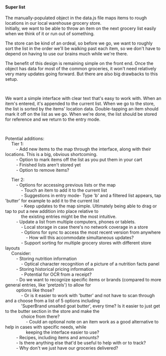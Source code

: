 #### Super list

The manually-populated object in the data.js file maps items to rough locations in our local warehouse grocery store.  
Initially, we want to be able to throw an item on the next grocery list easily when we think of it or run out of something.

The store can be kind of an ordeal, so before we go, we want to roughly sort
the list in the order we'll be walking past each item, so we don't have to
depend on having to use our brains much while we're there.

The benefit of this design is remaining simple on the front end. Once the
object has data for most of the common groceries, it won't need relatively very many updates going forward. But there are also big drawbacks to this setup.


&nbsp;&nbsp;
&nbsp;&nbsp;
&nbsp;&nbsp;
  
  
We want a simple interface with clear text that's easy to work with. When an
item's entered, it's appended to the current list. When we go to the store, the
list is sorted by the items' location data. Double-tapping an item should mark it off
on the list as we go. When we're done, the list should be stored for reference and we
return to the entry mode.


&nbsp;&nbsp;
&nbsp;&nbsp;
&nbsp;&nbsp;




  
  
Potential additions:  
&nbsp;&nbsp;&nbsp;&nbsp;  Tier 1:  
&nbsp;&nbsp;&nbsp;&nbsp;&nbsp;&nbsp;&nbsp;&nbsp;    - Add new items to the map through the interface, along with their
    locations. This is a big, obvious shortcoming.  
&nbsp;&nbsp;&nbsp;&nbsp;&nbsp;&nbsp;&nbsp;&nbsp;    - Option to mark items off the list as you put them in your cart  
&nbsp;&nbsp;&nbsp;&nbsp;&nbsp;&nbsp;&nbsp;&nbsp;    - Finished lists aren't stored yet  
&nbsp;&nbsp;&nbsp;&nbsp;&nbsp;&nbsp;&nbsp;&nbsp;    - Option to remove items?  

&nbsp;&nbsp;&nbsp;&nbsp;  Tier 2:  
&nbsp;&nbsp;&nbsp;&nbsp;&nbsp;&nbsp;&nbsp;&nbsp;    - Options for accessing previous lists or the map  
&nbsp;&nbsp;&nbsp;&nbsp;&nbsp;&nbsp;&nbsp;&nbsp;&nbsp;&nbsp;&nbsp;&nbsp;      - Touch an item to add it to the current list  
&nbsp;&nbsp;&nbsp;&nbsp;&nbsp;&nbsp;&nbsp;&nbsp;&nbsp;&nbsp;&nbsp;&nbsp;      - Suggestions in entry mode- Type 'b' and a filtered list appears, tap
      'butter' for example to add it to the current list  
&nbsp;&nbsp;&nbsp;&nbsp;&nbsp;&nbsp;&nbsp;&nbsp;&nbsp;&nbsp;&nbsp;&nbsp;      - Keep updates to the map simple. Ultimately being able to drag or tap
      to put a new addition into place relative to   
&nbsp;&nbsp;&nbsp;&nbsp;&nbsp;&nbsp;&nbsp;&nbsp;&nbsp;&nbsp;&nbsp;&nbsp;      the existing entries might
      be the most intuitive.  
&nbsp;&nbsp;&nbsp;&nbsp;&nbsp;&nbsp;&nbsp;&nbsp;    - Update a list from multiple computers, phones or tablets.  
&nbsp;&nbsp;&nbsp;&nbsp;&nbsp;&nbsp;&nbsp;&nbsp;&nbsp;&nbsp;&nbsp;&nbsp;      - Local storage in case there's no network coverage in a store  
&nbsp;&nbsp;&nbsp;&nbsp;&nbsp;&nbsp;&nbsp;&nbsp;&nbsp;&nbsp;&nbsp;&nbsp;      - Options for sync to access the most recent version from anywhere  
&nbsp;&nbsp;&nbsp;&nbsp;&nbsp;&nbsp;&nbsp;&nbsp;&nbsp;&nbsp;&nbsp;&nbsp;&nbsp;&nbsp;&nbsp;&nbsp;        - How will this accommodate simultaneous updates?  
&nbsp;&nbsp;&nbsp;&nbsp;&nbsp;&nbsp;&nbsp;&nbsp;&nbsp;&nbsp;&nbsp;&nbsp;    - Support sorting for multiple grocery stores with different store layouts  
&nbsp;&nbsp;&nbsp;&nbsp;  Consider:  
&nbsp;&nbsp;&nbsp;&nbsp;&nbsp;&nbsp;&nbsp;&nbsp;    - Storing nutrition information  
&nbsp;&nbsp;&nbsp;&nbsp;&nbsp;&nbsp;&nbsp;&nbsp;&nbsp;&nbsp;&nbsp;&nbsp;      - Optical character recognition of a picture of a nutrition facts panel  
&nbsp;&nbsp;&nbsp;&nbsp;&nbsp;&nbsp;&nbsp;&nbsp;    - Storing historical pricing information  
&nbsp;&nbsp;&nbsp;&nbsp;&nbsp;&nbsp;&nbsp;&nbsp;&nbsp;&nbsp;&nbsp;&nbsp;      - Potential for OCR from a receipt?  
&nbsp;&nbsp;&nbsp;&nbsp;&nbsp;&nbsp;&nbsp;&nbsp;    - Do we want to recognize specific items or brands (compared to more
    general entries, like 'pretzels') to allow for   
&nbsp;&nbsp;&nbsp;&nbsp;&nbsp;&nbsp;&nbsp;&nbsp;    options like those?  
&nbsp;&nbsp;&nbsp;&nbsp;&nbsp;&nbsp;&nbsp;&nbsp;&nbsp;&nbsp;&nbsp;&nbsp;      - Or is it easier to work with 'butter' and not have to scan through and
      a choose from a list of 5 options including  
&nbsp;&nbsp;&nbsp;&nbsp;&nbsp;&nbsp;&nbsp;&nbsp;&nbsp;&nbsp;&nbsp;&nbsp;      'SuperBrand unsalted goat
      butter', every time? Is it easier to just get to the butter section in
      the store and make the  
&nbsp;&nbsp;&nbsp;&nbsp;&nbsp;&nbsp;&nbsp;&nbsp;&nbsp;&nbsp;&nbsp;&nbsp;      choice from there?  
&nbsp;&nbsp;&nbsp;&nbsp;&nbsp;&nbsp;&nbsp;&nbsp;&nbsp;&nbsp;&nbsp;&nbsp;&nbsp;&nbsp;&nbsp;&nbsp;        - Could an optional note on an item work as a good alternative to help
        in cases with specific needs, while    
&nbsp;&nbsp;&nbsp;&nbsp;&nbsp;&nbsp;&nbsp;&nbsp;&nbsp;&nbsp;&nbsp;&nbsp;&nbsp;&nbsp;&nbsp;&nbsp;        keeping the interface easier to use?  
&nbsp;&nbsp;&nbsp;&nbsp;&nbsp;&nbsp;&nbsp;&nbsp;    - Recipes, including items and amounts?  
&nbsp;&nbsp;&nbsp;&nbsp;&nbsp;&nbsp;&nbsp;&nbsp;    - Is there anything else that'd be useful to help with or to track?  
&nbsp;&nbsp;&nbsp;&nbsp;&nbsp;&nbsp;&nbsp;&nbsp;    - Why don't we just have our groceries delivered?
